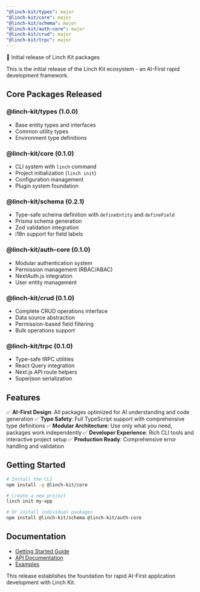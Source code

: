 ```yaml
---
"@linch-kit/types": major
"@linch-kit/core": major
"@linch-kit/schema": major
"@linch-kit/auth-core": major
"@linch-kit/crud": major
"@linch-kit/trpc": major
---
```


🚀 Initial release of Linch Kit packages

This is the initial release of the Linch Kit ecosystem - an AI-First rapid development framework.

## Core Packages Released

### @linch-kit/types (1.0.0)
- Base entity types and interfaces
- Common utility types
- Environment type definitions

### @linch-kit/core (0.1.0)
- CLI system with `linch` command
- Project initialization (`linch init`)
- Configuration management
- Plugin system foundation

### @linch-kit/schema (0.2.1)
- Type-safe schema definition with `defineEntity` and `defineField`
- Prisma schema generation
- Zod validation integration
- i18n support for field labels

### @linch-kit/auth-core (0.1.0)
- Modular authentication system
- Permission management (RBAC/ABAC)
- NextAuth.js integration
- User entity management

### @linch-kit/crud (0.1.0)
- Complete CRUD operations interface
- Data source abstraction
- Permission-based field filtering
- Bulk operations support

### @linch-kit/trpc (0.1.0)
- Type-safe tRPC utilities
- React Query integration
- Next.js API route helpers
- Superjson serialization

## Features

✅ **AI-First Design**: All packages optimized for AI understanding and code generation
✅ **Type Safety**: Full TypeScript support with comprehensive type definitions
✅ **Modular Architecture**: Use only what you need, packages work independently
✅ **Developer Experience**: Rich CLI tools and interactive project setup
✅ **Production Ready**: Comprehensive error handling and validation

## Getting Started

```bash
# Install the CLI
npm install -g @linch-kit/core

# Create a new project
linch init my-app

# Or install individual packages
npm install @linch-kit/schema @linch-kit/auth-core
```

## Documentation

- [Getting Started Guide](https://github.com/laofahai/linch-kit#readme)
- [API Documentation](https://github.com/laofahai/linch-kit/tree/main/docs)
- [Examples](https://github.com/laofahai/linch-kit/tree/main/packages/*/examples)

This release establishes the foundation for rapid AI-First application development with Linch Kit.
